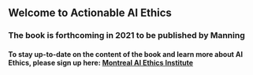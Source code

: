 ## Welcome to Actionable AI Ethics

### The book is forthcoming in 2021 to be published by Manning

#### To stay up-to-date on the content of the book and learn more about AI Ethics, please sign up here: [Montreal AI Ethics Institute](https://aiethics.substack.com)
